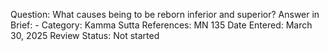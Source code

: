 Question: What causes being to be reborn inferior and superior?
Answer in Brief: -
 Category: Kamma
Sutta References: MN 135
Date Entered: March 30, 2025
Review Status: Not started
